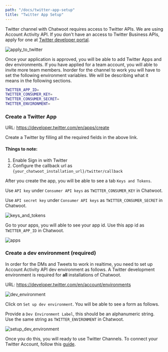 ```yaml
---
path: "/docs/twitter-app-setup"
title: "Twitter App Setup"
---
```


Twitter channel with Chatwoot requires access to Twitter APIs. We are using Account Activity API. If you don't have an access to Twitter Business APIs, apply for one at [Twitter developer portal](https://developer.twitter.com/en/apply-for-access).

![apply_to_twitter](./images/twitter/apply_to_twitter.png)

Once your application is approved, you will be able to add Twitter Apps and dev environments. If you have applied for a team account, you will able to invite more team members. Inorder for the channel to work you will have to set the following environment variables. We will be describing what it means in the following sections.

```bash
TWITTER_APP_ID=
TWITTER_CONSUMER_KEY=
TWITTER_CONSUMER_SECRET=
TWITTER_ENVIRONMENT=
```

### Create a Twitter App

URL: https://developer.twitter.com/en/apps/create

Create a Twitter by filling all the required fields in the above link.

#### Things to note:

1. Enable Sign in with Twitter
2. Configure the callback url as `{your_chatwoot_installation_url}/twitter/callback`

After you create the app, you will be able to see a tab `Keys and Tokens`.

Use `API key` under `Consumer API keys` as `TWITTER_CONSUMER_KEY` in Chatwoot.

Use `API secret key` under `Consumer API keys` as `TWITTER_CONSUMER_SECRET` in Chatwoot.

![keys_and_tokens](./images/twitter/keys_and_tokens.png)

Go to your apps, you will able to see your app id. Use this app id as `TWITTER_APP_ID` in Chatwoot.

![apps](./images/twitter/apps.png)

### Create a dev environment (required)

In order for the DMs and Tweets to work in realtime, you need to set up Account Activity API dev environment as follows. A Twitter development environment is required for **all** installations of Chatwoot.

URL: https://developer.twitter.com/en/account/environments

![dev_environment](./images/twitter/dev_environment.png)

Click on `Set up dev environment`. You will be able to see a form as follows.

Provide a `Dev Environment Label`, this should be an alphanumeric string. Use the same string as `TWITTER_ENVIRONMENT` in Chatwoot.

![setup_dev_environment](./images/twitter/setup_dev_environment.png)

Once you do this, you will ready to use Twitter Channels. To connect your Twitter Account, follow this [guide](/docs/channels/twitter).
